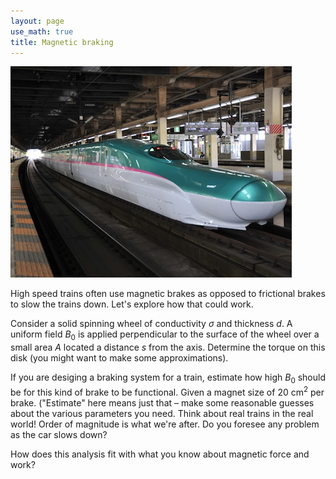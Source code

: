 ```yaml
---
layout: page
use_math: true
title: Magnetic braking
---
```


![train][train]

High speed trains often use magnetic brakes as opposed to frictional brakes to slow the trains down. Let's explore how that could work.

Consider a solid spinning wheel of conductivity $\sigma$ and thickness $d$. A uniform field $B_0$ is applied perpendicular to the surface of the wheel over a small area $A$ located a distance $s$ from the axis. Determine the torque on this disk (you might want to make some approximations).

If you are desiging a braking system for a train, estimate how high $B_0$ should be for this kind of brake to be functional. Given a magnet size of 20 cm$^2$ per brake. ("Estimate" here means just that – make some reasonable guesses about the various parameters you need. Think about real trains in the real world! Order of magnitude is what we're after. Do you foresee any problem as the car slows down?

How does this analysis fit with what you know about magnetic force and work?

[train]: ./images/high_speed_train.jpg
